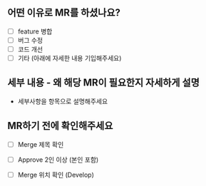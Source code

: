 ## 어떤 이유로 MR를 하셨나요?
- [ ] feature 병합
- [ ] 버그 수정
- [ ] 코드 개선
- [ ] 기타 (아래에 자세한 내용 기입해주세요)

## 세부 내용 - 왜 해당 MR이 필요한지 자세하게 설명
- 세부사항을 항목으로 설명해주세요

## MR하기 전에 확인해주세요
- [ ] Merge 제목 확인
- [ ] Approve 2인 이상 (본인 포함)
- [ ] Merge 위치 확인 (Develop)

